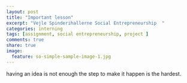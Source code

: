```yaml
---
layout: post
title: "Important lesson"
excerpt: "Vejle Spinderihallerne Social Entrepreneurship  "
categories: interning
tags: [assignment, social entrepreneurship, project ]
comments: true
share: true
image:
  feature: so-simple-sample-image-1.jpg
---
```

having an idea is not enough the step to make it happen is the hardest.
